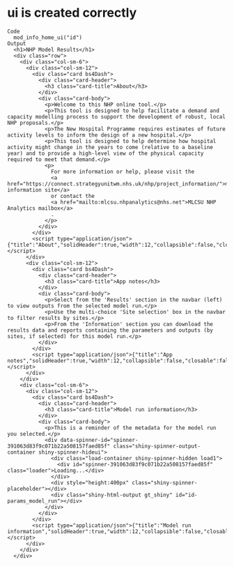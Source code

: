 # ui is created correctly

    Code
      mod_info_home_ui("id")
    Output
      <h1>NHP Model Results</h1>
      <div class="row">
        <div class="col-sm-6">
          <div class="col-sm-12">
            <div class="card bs4Dash">
              <div class="card-header">
                <h3 class="card-title">About</h3>
              </div>
              <div class="card-body">
                <p>Welcome to this NHP online tool.</p>
                <p>This tool is designed to help facilitate a demand and capacity modelling process to support the development of robust, local NHP proposals.</p>
                <p>The New Hospital Programme requires estimates of future activity levels to inform the design of a new hospital.</p>
                <p>This tool is designed to help determine how hospital activity might change in the years to come (relative to a baseline year) and to provide a high-level view of the physical capacity required to meet that demand.</p>
                <p>
                  For more information or help, please visit the
                  <a href="https://connect.strategyunitwm.nhs.uk/nhp/project_information/">model information site</a>
                  or contact the
                  <a href="mailto:mlcsu.nhpanalytics@nhs.net">MLCSU NHP Analytics mailbox</a>
                  .
                </p>
              </div>
            </div>
            <script type="application/json">{"title":"About","solidHeader":true,"width":12,"collapsible":false,"closable":false,"maximizable":false,"gradient":false}</script>
          </div>
          <div class="col-sm-12">
            <div class="card bs4Dash">
              <div class="card-header">
                <h3 class="card-title">App notes</h3>
              </div>
              <div class="card-body">
                <p>Select from the 'Results' section in the navbar (left) to view outputs from the selected model run.</p>
                <p>Use the multi-choice 'Site selection' box in the navbar to filter results by sites.</p>
                <p>From the 'Information' section you can download the results data and reports containing the parameters and outputs (by sites, if selected) for this model run.</p>
              </div>
            </div>
            <script type="application/json">{"title":"App notes","solidHeader":true,"width":12,"collapsible":false,"closable":false,"maximizable":false,"gradient":false}</script>
          </div>
        </div>
        <div class="col-sm-6">
          <div class="col-sm-12">
            <div class="card bs4Dash">
              <div class="card-header">
                <h3 class="card-title">Model run information</h3>
              </div>
              <div class="card-body">
                <p>This is a reminder of the metadata for the model run you selected.</p>
                <div data-spinner-id="spinner-391063d83f9c071b22a508157faed85f" class="shiny-spinner-output-container shiny-spinner-hideui">
                  <div class="load-container shiny-spinner-hidden load1">
                    <div id="spinner-391063d83f9c071b22a508157faed85f" class="loader">Loading...</div>
                  </div>
                  <div style="height:400px" class="shiny-spinner-placeholder"></div>
                  <div class="shiny-html-output gt_shiny" id="id-params_model_run"></div>
                </div>
              </div>
            </div>
            <script type="application/json">{"title":"Model run information","solidHeader":true,"width":12,"collapsible":false,"closable":false,"maximizable":false,"gradient":false}</script>
          </div>
        </div>
      </div>

